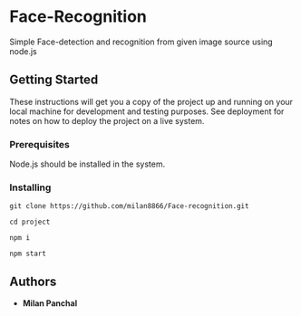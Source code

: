# Face-Recognition

Simple Face-detection and recognition from given image source using node.js

## Getting Started

These instructions will get you a copy of the project up and running on your local machine for development and testing purposes. See deployment for notes on how to deploy the project on a live system.

### Prerequisites

Node.js should be installed in the system.

### Installing

```
git clone https://github.com/milan8866/Face-recognition.git

cd project

npm i

npm start

```

## Authors

* **Milan Panchal** 

